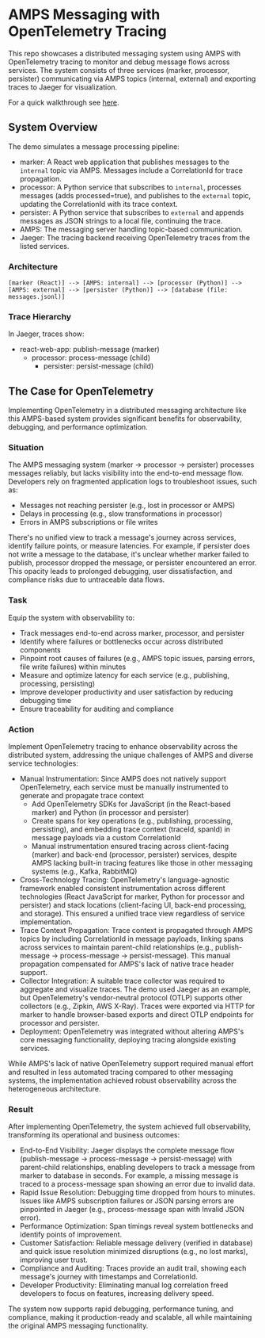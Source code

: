 # AMPS Messaging with OpenTelemetry Tracing

This repo showcases a distributed messaging system using AMPS with OpenTelemetry tracing to monitor and debug message flows across services. The system consists of three services (marker, processor, persister) communicating via AMPS topics (internal, external) and exporting traces to Jaeger for visualization.

For a quick walkthrough see [here](demo.md).

## System Overview

The demo simulates a message processing pipeline:

- marker: A React web application that publishes messages to the `internal` topic via AMPS. Messages include a CorrelationId for trace propagation.
- processor: A Python service that subscribes to `internal`, processes messages (adds processed=true), and publishes to the `external` topic, updating the CorrelationId with its trace context.
- persister: A Python service that subscribes to `external` and appends messages as JSON strings to a local file, continuing the trace.
- AMPS: The messaging server handling topic-based communication.
- Jaeger: The tracing backend receiving OpenTelemetry traces from the listed services.

### Architecture

```
[marker (React)] --> [AMPS: internal] --> [processor (Python)] --> [AMPS: external] --> [persister (Python)] --> [database (file: messages.jsonl)]
```

### Trace Hierarchy

In Jaeger, traces show:

- react-web-app: publish-message (marker)
  - processor: process-message (child)
    - persister: persist-message (child)

## The Case for OpenTelemetry

Implementing OpenTelemetry in a distributed messaging architecture like this AMPS-based system provides significant benefits for observability, debugging, and performance optimization.

### Situation

The AMPS messaging system (marker -> processor -> persister) processes messages reliably, but lacks visibility into the end-to-end message flow. Developers rely on fragmented application logs to troubleshoot issues, such as:

- Messages not reaching persister (e.g., lost in processor or AMPS)
- Delays in processing (e.g., slow transformations in processor)
- Errors in AMPS subscriptions or file writes

There's no unified view to track a message's journey across services, identify failure points, or measure latencies. For example, if persister does not write a message to the database, it's unclear whether marker failed to publish, processor dropped the message, or persister encountered an error. This opacity leads to prolonged debugging, user dissatisfaction, and compliance risks due to untraceable data flows.

### Task

Equip the system with observability to:

- Track messages end-to-end across marker, processor, and persister
- Identify where failures or bottlenecks occur across distributed components
- Pinpoint root causes of failures (e.g., AMPS topic issues, parsing errors, file write failures) within minutes
- Measure and optimize latency for each service (e.g., publishing, processing, persisting)
- Improve developer productivity and user satisfaction by reducing debugging time
- Ensure traceability for auditing and compliance

### Action

Implement OpenTelemetry tracing to enhance observability across the distributed system, addressing the unique challenges of AMPS and diverse service technologies:

- Manual Instrumentation: Since AMPS does not natively support OpenTelemetry, each service must be manually instrumented to generate and propagate trace context
  - Add OpenTelemetry SDKs for JavaScript (in the React-based marker) and Python (in processor and persister)
  - Create spans for key operations (e.g., publishing, processing, persisting), and embedding trace context (traceId, spanId) in message payloads via a custom CorrelationId
  - Manual instrumentation ensured tracing across client-facing (marker) and back-end (processor, persister) services, despite AMPS lacking built-in tracing features like those in other messaging systems (e.g., Kafka, RabbitMQ)
- Cross-Technology Tracing: OpenTelemetry's language-agnostic framework enabled consistent instrumentation across different technologies (React JavaScript for marker, Python for processor and persister) and stack locations (client-facing UI, back-end processing, and storage). This ensured a unified trace view regardless of service implementation.
- Trace Context Propagation: Trace context is propagated through AMPS topics by including CorrelationId in message payloads, linking spans across services to maintain parent-child relationships (e.g., publish-message -> process-message -> persist-message). This manual propagation compensated for AMPS's lack of native trace header support.
- Collector Integration: A suitable trace collector was required to aggregate and visualize traces. The demo used Jaeger as an example, but OpenTelemetry's vendor-neutral protocol (OTLP) supports other collectors (e.g., Zipkin, AWS X-Ray). Traces were exported via HTTP for marker to handle browser-based exports and direct OTLP endpoints for processor and persister.
- Deployment: OpenTelemetry was integrated without altering AMPS's core messaging functionality, deploying tracing alongside existing services.

While AMPS's lack of native OpenTelemetry support required manual effort and resulted in less automated tracing compared to other messaging systems, the implementation achieved robust observability across the heterogeneous architecture.

### Result

After implementing OpenTelemetry, the system achieved full observability, transforming its operational and business outcomes:

- End-to-End Visibility: Jaeger displays the complete message flow (publish-message -> process-message -> persist-message) with parent-child relationships, enabling developers to track a message from marker to database in seconds. For example, a missing message is traced to a process-message span showing an error due to invalid data.
- Rapid Issue Resolution: Debugging time dropped from hours to minutes. Issues like AMPS subscription failures or JSON parsing errors are pinpointed in Jaeger (e.g., process-message span with Invalid JSON error).
- Performance Optimization: Span timings reveal system bottlenecks and identify points of improvement.
- Customer Satisfaction: Reliable message delivery (verified in database) and quick issue resolution minimized disruptions (e.g., no lost marks), improving user trust.
- Compliance and Auditing: Traces provide an audit trail, showing each message's journey with timestamps and CorrelationId.
- Developer Productivity: Eliminating manual log correlation freed developers to focus on features, increasing delivery speed.

The system now supports rapid debugging, performance tuning, and compliance, making it production-ready and scalable, all while maintaining the original AMPS messaging functionality.
